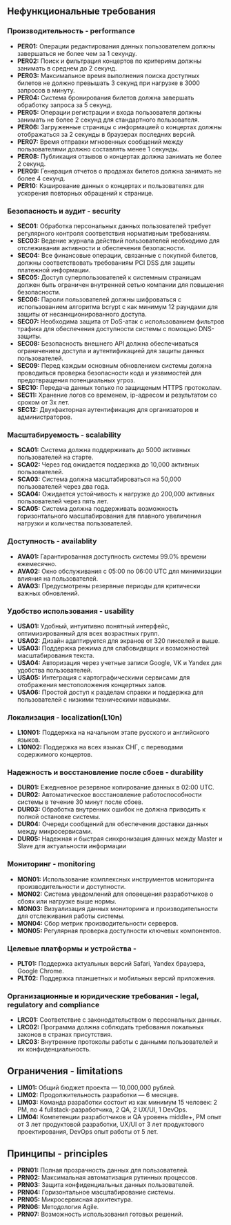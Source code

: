 ## Нефункциональные требования

### Производительность - performance
- **PER01:** Операции редактирования данных пользователем должны завершаться не более чем за 1 секунду.
- **PER02:** Поиск и фильтрация концертов по критериям должны занимать в среднем до 2 секунд.
- **PER03:** Максимальное время выполнения поиска доступных билетов не должно превышать 3 секунд при нагрузке в 3000 запросов в минуту.
- **PER04:** Система бронирования билетов должна завершать обработку запроса за 5 секунд.
- **PER05:** Операции регистрации и входа пользователя должны занимать не более 2 секунд для стандартного пользователя.
- **PER06:** Загруженные страницы с информацией о концертах должны отображаться за 2 секунды в браузерах последних версий.
- **PER07:** Время отправки мгновенных сообщений между пользователями должно составлять менее 1 секунды.
- **PER08:** Публикация отзывов о концертах должна занимать не более 2 секунд.
- **PER09:** Генерация отчетов о продажах билетов должна занимать не более 4 секунд.
- **PER10:** Кэширование данных о концертах и пользователях для ускорения повторных обращений к странице.
  
### Безопасность и аудит - security
- **SEC01:** Обработка персональных данных пользователей требует регулярного контроля соответствия нормативным требованиям.
- **SEC03:** Ведение журнала действий пользователей необходимо для отслеживания активности и обеспечения безопасности.
- **SEC04:** Все финансовые операции, связанные с покупкой билетов, должны соответствовать требованиям PCI DSS для защиты платежной информации.
- **SEC05:** Доступ суперпользователей к системным страницам должен быть ограничен внутренней сетью компании для повышения безопасности.
- **SEC06:** Пароли пользователей должны шифроваться с использованием алгоритма bcrypt с как минимум 12 раундами для защиты от несанкционированного доступа.
- **SEC07:** Необходима защита от DoS-атак с использованием фильтров трафика для обеспечения доступности системы с помощью DNS-защиты.
- **SEC08:** Безопасность внешнего API должна обеспечиваться ограничением доступа и аутентификацией для защиты данных пользователей.
- **SEC09:** Перед каждым основным обновлением системы должна проводиться проверка безопасности кода и уязвимостей для предотвращения потенциальных угроз.
- **SEC10:** Передача данных только по защищеным HTTPS протоколам.
- **SEC11:** Хранение логов со временем, ip-адресом и результатом со сроком от 3х лет.
- **SEC12:** Двухфакторная аутентификация для организаторов и администраторов.

### Масштабируемость - scalability
- **SCA01:** Система должна поддерживать до 5000 активных пользователей на старте.
- **SCA02:** Через год ожидается поддержка до 10,000 активных пользователей.
- **SCA03:** Система должна масштабироваться на 50,000 пользователей через два года.
- **SCA04:** Ожидается устойчивость к нагрузке до 200,000 активных пользователей через пять лет.
- **SCA05:** Система должна поддерживать возможность горизонтального масштабирования для плавного увеличения нагрузки и количества пользователей.
  
### Доступность - availablity
- **AVA01:** Гарантированная доступность системы 99.0% времени ежемесячно.
- **AVA02:** Окно обслуживания с 05:00 по 06:00 UTC для минимизации влияния на пользователей.
- **AVA03:** Предусмотрены резервные периоды для критически важных обновлений.

### Удобство использования - usability
- **USA01:** Удобный, интуитивно понятный интерфейс, оптимизированный для всех возрастных групп.
- **USA02:** Дизайн адаптируется для экранов от 320 пикселей и выше.
- **USA03:** Поддержка режима для слабовидящих и возможностей масштабирования текста.
- **USA04:** Авторизация через учетные записи Google, VK и Yandex для удобства пользователей.
- **USA05:** Интеграция с картографическими сервисами для отображения местоположения концертных залов.
- **USA06:** Простой доступ к разделам справки и поддержка для пользователей с низкими техническими навыками.

### Локализация - localization(L10n)
- **L10N01:** Поддержка на начальном этапе русского и английского языков.
- **L10N02:** Поддержка на всех языках СНГ, с переводами содержимого концертов.

### Надежность и восстановление после сбоев - durability
- **DUR01:** Ежедневное резервное копирование данных в 02:00 UTC.
- **DUR02:** Автоматическое восстановление работоспособности системы в течение 30 минут после сбоев.
- **DUR03:** Обработка внутренних ошибок не должна приводить к полной остановке системы.
- **DUR04:** Очереди сообщений для обеспечения доставки данных между микросервисами.
- **DUR05:** Надежная и быстрая синхронизация данных между Master и Slave для актуальности информации
  
### Мониторинг - monitoring
- **MON01:** Использование комплексных инструментов мониторинга производительности и доступности.
- **MON02:** Система уведомлений для оповещения разработчиков о сбоях или нагрузке выше нормы.
- **MON03:** Визуализация данных мониторинга и производительности для отслеживания работы системы.
- **MON04:** Сбор метрик производительности серверов.
- **MON05:** Регулярная проверка доступности ключевых компонентов.

### Целевые платформы и устройства - 
- **PLT01:** Поддержка актуальных версий Safari, Yandex браузера, Google Chrome.
- **PLT02:** Поддержка планшетных и мобильных версий приложения.

### Организационные и юридические требования - legal, regulatory and compliance
- **LRC01:** Соответствие с законодательством о персональных данных.
- **LRC02:** Программа должна соблюдать требования локальных законов в странах присутствия.
- **LRC03:** Внутренние протоколы работы с данными пользователей и их конфиденциальность.

## Ограничения - limitations
- **LIM01:** Общий бюджет проекта — 10,000,000 рублей.
- **LIM02:** Продолжительность разработки — 6 месяцев.
- **LIM03:** Команда разработки состоит из как минимум 15 человек: 2 PM, по 4 fullstack-разработчика, 2 QA, 2 UX/UI, 1 DevOps.
- **LIM04:** Компетенции разработчиков и QA уровень middle+, PM опыт от 3 лет продуктовой разработки, UX/UI от 3 лет продуктового проектирования, DevOps опыт работы от 5 лет.
  
## Принципы - principles
- **PRN01:** Полная прозрачность данных для пользователей.
- **PRN02:** Максимальная автоматизация рутинных процессов.
- **PRN03:** Защита конфиденциальных данных пользователей.
- **PRN04:** Горизонтальное масштабирование системы.
- **PRN05:** Микросервисная архитектура.
- **PRN06:** Методология Agile.
- **PRN07:** Возможность использования готовых решений. 